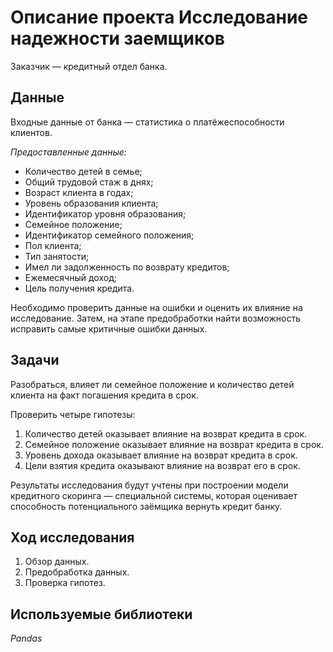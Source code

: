 # Описание проекта Исследование надежности заемщиков
Заказчик — кредитный отдел банка.

## Данные

Входные данные от банка — статистика о платёжеспособности клиентов.

*Предоставленные данные:*
* Количество детей в семье;
* Общий трудовой стаж в днях;
* Возраст клиента в годах;
* Уровень образования клиента;
* Идентификатор уровня образования;
* Семейное положение;
* Идентификатор семейного положения;
* Пол клиента;
* Тип занятости;
* Имел ли задолженность по возврату кредитов;
* Ежемесячный доход;
* Цель получения кредита.

Необходимо проверить данные на ошибки и оценить их влияние на исследование. Затем, на этапе предобработки найти возможность исправить самые критичные ошибки данных.

## Задачи

Разобраться, влияет ли семейное положение и количество детей клиента на факт погашения кредита в срок.

Проверить четыре гипотезы:
1. Количество детей оказывает влияние на возврат кредита в срок.
2. Семейное положение оказывает влияние на возврат кредита в срок.
3. Уровень дохода оказывает влияние на возврат кредита в срок.
4. Цели взятия кредита оказывают влияние на возврат его в срок.

Результаты исследования будут учтены при построении модели кредитного скоринга — специальной системы, которая оценивает способность потенциального заёмщика вернуть кредит банку.

## Ход исследования

 1. Обзор данных.
 2. Предобработка данных.
 3. Проверка гипотез.

## Используемые библиотеки

*Pandas*
